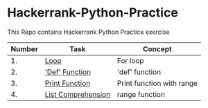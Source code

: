 # Hackerrank-Python-Practice
This Repo contains Hackerrank Python Practice exercise

| Number | Task | Concept |
|--------|------|---------|
| 1. | [Loop](https://github.com/AlpeshGo/Hackerrank-Python-Practice/blob/main/For%20Loop) | For loop |
| 2. | ['Def' Function](https://github.com/AlpeshGo/Hackerrank-Python-Practice/blob/main/Write%20a%20function:%20Leap%20Year) | 'def' function |
| 3. | [ Print Function](https://github.com/AlpeshGo/Hackerrank-Python-Practice/blob/main/Print%20Function) | Print function with range |
| 4. | [List Comprehension](https://github.com/AlpeshGo/Hackerrank-Python-Practice/blob/main/List%20Comprehensions) | range function |

